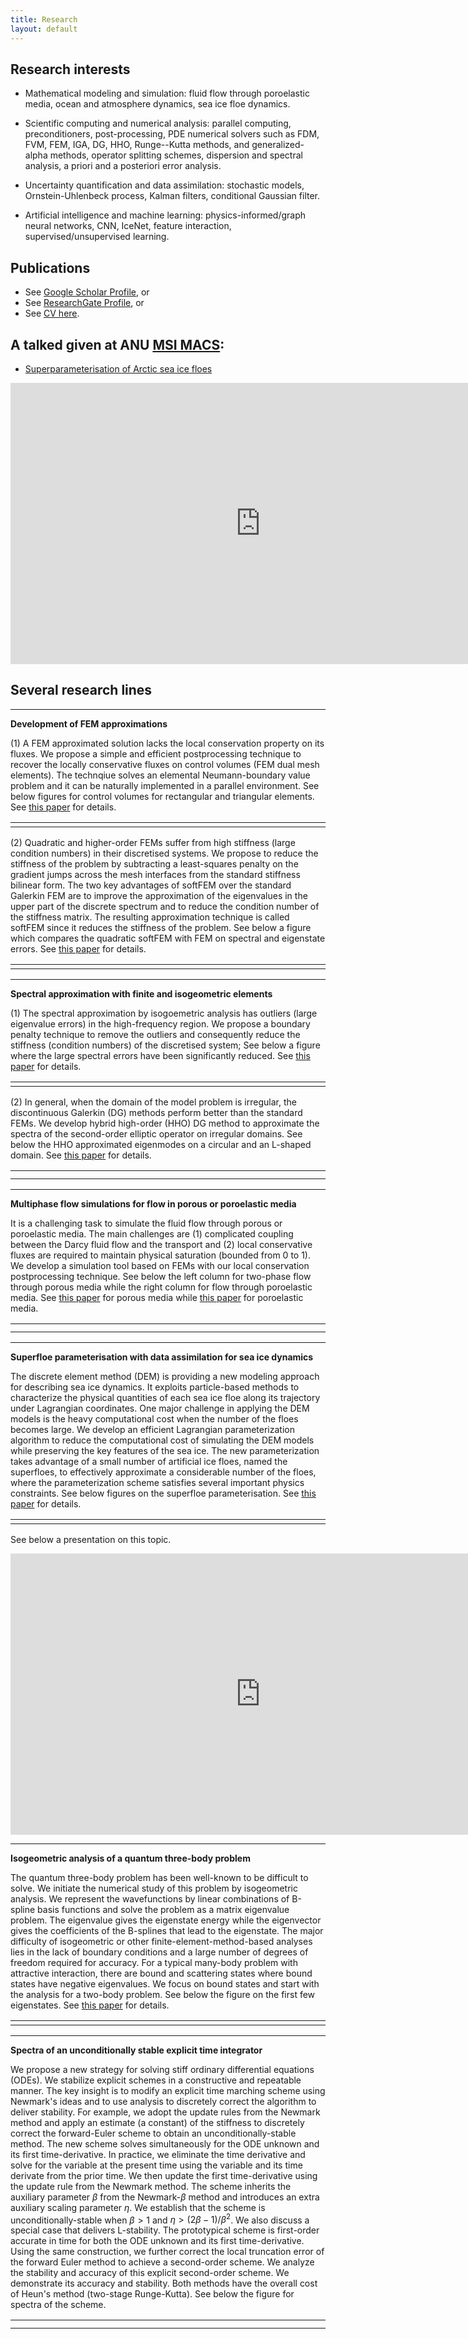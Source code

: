 ```yaml
---
title: Research
layout: default
---
```


## Research interests
- Mathematical modeling and simulation: fluid flow through poroelastic media, ocean and atmosphere dynamics, sea ice floe dynamics.

- Scientific computing and numerical analysis: parallel computing, preconditioners, post-processing, PDE numerical solvers such as FDM, FVM, FEM, IGA, DG, HHO, Runge--Kutta methods, and generalized-alpha methods, operator splitting schemes, dispersion and spectral analysis, a priori and a posteriori error analysis.

- Uncertainty quantification and data assimilation: stochastic models, Ornstein-Uhlenbeck process, Kalman filters, conditional Gaussian filter.

- Artificial intelligence and machine learning: physics-informed/graph neural networks, CNN, IceNet, feature interaction, supervised/unsupervised learning.

## Publications 
- See [Google Scholar Profile](https://scholar.google.com/citations?user=PBGaQ44AAAAJ&hl=en), or
- See [ResearchGate Profile](https://www.researchgate.net/profile/Quanling-Deng), or
- See [CV here](https://quanlingdeng.github.io/deng.pdf).

## A talked given at ANU [MSI MACS](https://maths.anu.edu.au/news-events/event-series/mathematics-and-computational-sciences-seminar): 
- [Superparameterisation of Arctic sea ice floes](https://maths.anu.edu.au/news-events/events/superparameterisation-arctic-sea-ice-floes)
<iframe width="800" height="450" src="https://www.youtube.com/embed/2faQpkqomZU" title="YouTube video player" frameborder="0" allow="accelerometer; autoplay; clipboard-write; encrypted-media; gyroscope; picture-in-picture" allowfullscreen></iframe>

## Several research lines

* * *
**Development of FEM approximations**

(1) A FEM approximated solution lacks the local conservation property on its fluxes. We propose a simple and efficient postprocessing technique to recover the locally conservative fluxes on control volumes (FEM dual mesh elements). The technqiue solves an elemental Neumann-boundary value problem and it can be naturally implemented in a parallel environment. See below figures for control volumes for rectangular and triangular elements. See [this paper](https://www.sciencedirect.com/science/article/pii/S0377042719301803) for details. 

<table class="fixed">
  <col width="200"/>
  <col width="200"/>
  <tr>
    <td> 
        <div class="card" style="width: 20rem;">
          <img src="images/cv0.jpg" alt="" class="img-responsive"> 
        </div>
    </td>
    <td> 
        <div class="card" style="width: 20rem;">
          <img src="images/cv1.jpg" alt="" class="img-responsive"> 
        </div>
    </td>
 </tr>
</table> 
  
  
(2) Quadratic and higher-order FEMs suffer from high stiffness (large condition numbers) in their discretised systems. We propose to reduce the stiffness of the problem by subtracting a least-squares penalty on the gradient jumps across the mesh interfaces from the standard stiffness bilinear form. The two key advantages of softFEM over the standard Galerkin FEM are to improve the approximation of the eigenvalues in the upper part of the discrete spectrum and to reduce the condition number of the stiffness matrix. The resulting approximation technique is called softFEM since it reduces the stiffness of the problem. See below a figure which compares the quadratic softFEM with FEM on spectral and eigenstate errors. See [this paper](https://www.sciencedirect.com/science/article/pii/S0898122121003382) for details. 

<table class="fixed">
  <col width="600"/>
  <col width="300"/>
  <tr>
    <td> 
        <div class="card" style="width: 40rem;">
          <img src="images/softfem.jpg" alt="" class="img-responsive"> 
        </div>
    </td>
 </tr>
</table> 

* * *

**Spectral approximation with finite and isogeometric elements**  

(1) The spectral approximation by isogoemetric analysis has outliers (large eigenvalue errors) in the high-frequency region. We propose a boundary penalty technique to remove the outliers and consequently reduce the stiffness (condition numbers) of the discretised system; See below a figure where the large spectral errors have been significantly reduced. See [this paper](https://www.sciencedirect.com/science/article/pii/S0045782521002449) for details. 

<table class="fixed">
  <col width="600"/>
  <col width="300"/>
  <tr>
    <td> 
        <div class="card" style="width: 40rem;">
          <img src="images/iga.jpg" alt="" class="img-responsive"> 
        </div>
    </td>
 </tr>
</table> 


(2) In general, when the domain of the model problem is irregular, the discontinuous Galerkin (DG) methods perform better than the standard FEMs. We develop hybrid high-order (HHO) DG method to approximate the spectra of the second-order elliptic operator on irregular domains. See below the HHO approximated eigenmodes on a circular and an L-shaped domain. See [this paper](https://www.ams.org/mcom/0000-000-00/S0025-5718-2018-03405-6/) for details.

<table class="fixed">
  <col width="200"/>
  <col width="200"/>
  <tr>
    <td> 
        <div class="card" style="width: 20rem;">
          <img src="images/circle_ef1.jpg" alt="" class="img-responsive"> 
        </div>
    </td>
    <td> 
        <div class="card" style="width: 20rem;">
          <img src="images/lshape_ef1.jpg" alt="" class="img-responsive"> 
        </div>
    </td>
 </tr>
 <tr>
    <td> 
        <div class="card" style="width: 20rem;">
          <img src="images/circle_ef7.jpg" alt="" class="img-responsive"> 
        </div>
    </td>
    <td> 
        <div class="card" style="width: 20rem;">
          <img src="images/lshape_ef3.jpg" alt="" class="img-responsive"> 
        </div>
    </td>
 </tr>
</table> 

* * *

**Multiphase flow simulations for flow in porous or poroelastic media**  

It is a challenging task to simulate the fluid flow through porous or poroelastic media. The main challenges are (1) complicated coupling between the Darcy fluid flow and the transport and (2) local conservative fluxes are required to maintain physical saturation (bounded from 0 to 1). We develop a simulation tool based on FEMs with our local conservation postprocessing technique. See below the left column for two-phase flow through porous media while the right column for flow through poroelastic media. See [this paper](https://link.springer.com/article/10.1007/s10915-017-0493-9) for porous media while [this paper](https://www.sciencedirect.com/science/article/pii/S0021999117304692) for poroelastic media.

<table class="fixed">
  <col width="200"/>
  <col width="200"/>
  <tr>
    <td> 
        <div class="card" style="width: 20rem;">
          <img src="images/tpfsat1.jpg" alt="" class="img-responsive"> 
        </div>
    </td>
    <td> 
        <div class="card" style="width: 24rem;">
          <img src="images/sat1.jpg" alt="" class="img-responsive"> 
        </div>
    </td>
 </tr>
 <tr>
    <td> 
        <div class="card" style="width: 20rem;">
          <img src="images/tpfsat2.jpg" alt="" class="img-responsive"> 
        </div>
    </td>
    <td> 
        <div class="card" style="width: 24rem;">
          <img src="images/sat2.jpg" alt="" class="img-responsive"> 
        </div>
    </td>
 </tr>
</table> 
  

* * *

**Superfloe parameterisation with data assimilation for sea ice dynamics**  

The discrete element method (DEM) is providing a new modeling approach for describing sea ice dynamics. It exploits particle-based methods to characterize the physical quantities of each sea ice floe along its trajectory under Lagrangian coordinates. One major challenge in applying the DEM models is the heavy computational cost when the number of the floes becomes large. We develop an efficient Lagrangian parameterization algorithm to reduce the computational cost of simulating the DEM models while preserving the key features of the sea ice. The new parameterization takes advantage of a small number of artificial ice floes, named the superfloes, to effectively approximate a considerable number of the floes, where the parameterization scheme satisfies several important physics constraints. See below figures on the superfloe parameterisation. See [this paper](https://arxiv.org/abs/2105.13569) for details. 

<table class="fixed">
  <col width="200"/>
  <col width="400"/>
  <tr>
    <td> 
        <div class="card" style="width: 15rem;">
          <img src="images/floes.jpg" alt="" class="img-responsive"> 
        </div>
    </td>
    <td> 
        <div class="card" style="width: 30rem;">
          <img src="images/floesuper.jpg" alt="" class="img-responsive"> 
        </div>
    </td>
 </tr>
</table> 

See below a presentation on this topic.
<iframe width="800" height="450" src="https://www.youtube.com/embed/U3MbUGe8xGY" title="YouTube video player" frameborder="0" allow="accelerometer; autoplay; clipboard-write; encrypted-media; gyroscope; picture-in-picture" allowfullscreen></iframe>

* * * *

**Isogeometric analysis of a quantum three-body problem**  

The quantum three-body problem has been well-known to be difficult to solve. We initiate the numerical study of this problem by isogeometric analysis. 
We represent the wavefunctions by linear combinations of B-spline basis functions and solve the problem as a matrix eigenvalue problem. 
The eigenvalue gives the eigenstate energy while the eigenvector gives the coefficients of the B-splines that lead to the eigenstate. 
The major difficulty of isogeometric or other finite-element-method-based analyses lies in the lack of boundary conditions and a large number of degrees of freedom required for accuracy. For a typical many-body problem with attractive interaction, there are bound and scattering states where bound states have negative eigenvalues. We focus on bound states and start with the analysis for a two-body problem. See below the figure on the first few eigenstates. See [this paper](https://arxiv.org/abs/2202.09986) for details. 

<table class="fixed">
  <col width="600"/>
  <col width="300"/>
  <tr>
    <td> 
        <div class="card" style="width: 40rem;">
          <img src="images/eig.jpg" alt="" class="img-responsive"> 
        </div>
    </td>
 </tr>
</table> 

* * * *

**Spectra of an unconditionally stable explicit time integrator**

We propose a new strategy for solving stiff ordinary differential equations (ODEs). We stabilize explicit schemes  in a constructive and repeatable manner. The key insight is to modify an explicit time marching scheme using Newmark's ideas and to use analysis to  discretely correct the algorithm to deliver stability. For example, we adopt the update rules from the Newmark method and apply an estimate (a constant) of the stiffness to discretely correct the forward-Euler scheme to obtain an unconditionally-stable method. The new scheme solves simultaneously for the ODE unknown and its first time-derivative.  In practice, we eliminate the time derivative and solve for the variable at the present time using the variable and its time derivate from the prior time. We then update the first time-derivative using the update rule from the Newmark method. The scheme inherits the auxiliary parameter $\beta$ from the Newmark-$\beta$ method and introduces an extra auxiliary scaling parameter $\eta$. We establish that the scheme is unconditionally-stable when $\beta>1$ and $\eta > (2\beta - 1)/\beta^2$. We also discuss a special case that delivers L-stability. The prototypical scheme is first-order accurate in time for both the ODE unknown and its first time-derivative. Using the same construction, we further correct the local truncation error of the forward Euler method to achieve a second-order scheme.  We analyze the stability and accuracy of this explicit second-order scheme. We demonstrate its accuracy and stability. Both methods have the  overall cost  of Heun's method (two-stage Runge-Kutta). See below the figure for spectra of the scheme.

<table class="fixed">
  <col width="600"/>
  <col width="600"/>
  <tr>
    <td> 
        <div class="card" style="width: 40rem;">
          <img src="images/eigs3.jpg" alt="" class="img-responsive"> 
        </div>
    </td>
  </tr>
  <tr>
    <td> 
        <div class="card" style="width: 40rem;">
          <img src="images/eigs7.jpg" alt="" class="img-responsive"> 
        </div>
    </td>
 </tr>
</table> 



